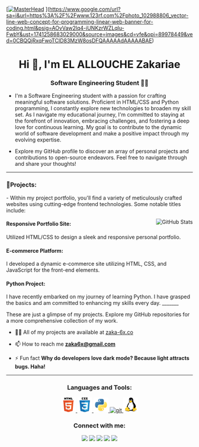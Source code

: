 

[[![MasterHead](https://media.licdn.com/dms/image/D4E16AQHRZOzE9licxw/profile-displaybackgroundimage-shrink_350_1400/0/1687185179834?e=1707955200&v=beta&t=Oh6iM_iiVjMEa4P1JnE3WLxle5uYjWMPdrhelbV3nPw)](https://rishavchanda.io)
](https://www.google.com/url?sa=i&url=https%3A%2F%2Fwww.123rf.com%2Fphoto_102988806_vector-line-web-concept-for-programming-linear-web-banner-for-coding.html&psig=AOvVaw2lq4-iUNKzrWZLqlu-FwbY&ust=1741258683029000&source=images&cd=vfe&opi=89978449&ved=0CBQQjRxqFwoTCID83MzW8osDFQAAAAAdAAAAABAE)

<h1 align="center">Hi 👋, I'm EL ALLOUCHE Zakariae</h1>
<h3 align="center">Software Engineering Student 👨‍💻</h3>

- I'm a Software Engineering student with a passion for crafting meaningful software solutions. Proficient in HTML/CSS and Python programming, I constantly explore new technologies to broaden my skill set. As I navigate my educational journey, I'm committed to staying at the forefront of innovation, embracing challenges, and fostering a deep love for continuous learning. My goal is to contribute to the dynamic world of software development and make a positive impact through my evolving expertise. 

- Explore my GitHub profile to discover an array of personal projects and contributions to open-source endeavors. Feel free to navigate through and share your thoughts!
_______________
<h3 align="left">📜Projects:</h3>
- Within my project portfolio, you'll find a variety of meticulously crafted websites using cutting-edge frontend technologies. Some notable titles include:

<image
  align="right"
  src="https://github-readme-stats.vercel.app/api?username=zaka-6x&show_icons=true&theme=radical"
  alt="GitHub Stats"
/>

<h4>Responsive Portfolio Site:</h4>
Utilized HTML/CSS to design a sleek and responsive personal portfolio.

<h4>E-commerce Platform:</h4>
I developed a dynamic e-commerce site utilizing HTML, CSS, and JavaScript for the front-end elements.

<h4>Python Project:</h4> 
I have recently embarked on my journey of learning Python. I have grasped the basics and am committed to enhancing my skills every day.
_______

These are just a glimpse of my projects. Explore my GitHub repositories for a more comprehensive collection of my work.


- 👨‍💻 All of my projects are available at [zaka-6x.co](zaka-6x.co)

- 📫 How to reach me **zaka6x@gmail.com**

- ⚡ Fun fact **Why do developers love dark mode? Because light attracts bugs. Haha!**
_______________
<h3 align="center">Languages and Tools:</h3>
<p align="center"> 
  <a href="https://www.w3.org/html/" target="_blank" rel="noreferrer"> <img src="https://raw.githubusercontent.com/devicons/devicon/master/icons/html5/html5-original-wordmark.svg" alt="html5" width="40" height="40"/> </a> 
  <a href="https://www.w3schools.com/css/" target="_blank" rel="noreferrer"> <img src="https://raw.githubusercontent.com/devicons/devicon/master/icons/css3/css3-original-wordmark.svg" alt="css3" width="40" height="40"/> </a> 
  <a href="https://www.python.org" target="_blank" rel="noreferrer"> <img src="https://raw.githubusercontent.com/devicons/devicon/master/icons/python/python-original.svg" alt="python" width="40" height="40"/> </a> 
  <a href="https://git-scm.com/" target="_blank" rel="noreferrer"> <img src="https://www.vectorlogo.zone/logos/git-scm/git-scm-icon.svg" alt="git" width="40" height="40"/> </a> 
  <a href="https://www.linux.org/" target="_blank" rel="noreferrer"> <img src="https://raw.githubusercontent.com/devicons/devicon/master/icons/linux/linux-original.svg" alt="linux" width="40" height="40"/> </a> 
  </p>

<h3 align="center">Connect with me:</h3>


<div align="center">
  <a href="https://www.linkedin.com/in/zakariae-el-allouche-293b9423b/" target="_blank"><img src="https://img.shields.io/badge/-LinkedIn-%230077B5?style=for-the-badge&logo=linkedin&logoColor=white" target="_blank"></a>
  <a href="https://www.reddit.com/r/matrix6x" target="_blank"><img src="https://img.shields.io/badge/Reddit-FF4500?style=for-the-badge&logo=reddit&logoColor=white" target="_blank"></a>
  <a href="https://discord.gg/zaka-6x#5122" target="_blank"><img src="https://img.shields.io/badge/Discord-7289DA?style=for-the-badge&logo=discord&logoColor=white" target="_blank"></a> 
  <a href="https://twitter.com/zakariaeelallo1" target="_blank"><img src="https://img.shields.io/badge/-Twitter-%233D8FD1?style=for-the-badge&logo=twitter&logoColor=white" target="_blank"></a>
  <a href="https://instagram.com/zaka6x" target="_blank"><img src="https://img.shields.io/badge/-Instagram-%23E4405F?style=for-the-badge&logo=instagram&logoColor=white" target="_blank"></a>  
</div>








